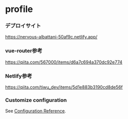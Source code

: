 # profile
### デプロイサイト
<https://nervous-albattani-50af9c.netlify.app/>

### vue-router参考
<https://qiita.com/567000/items/d6a7c694a370dc92e774>

### Netlify参考
<https://qiita.com/tiwu_dev/items/5d1e883b3190cd8de56f>

### Customize configuration
See [Configuration Reference](https://cli.vuejs.org/config/).
